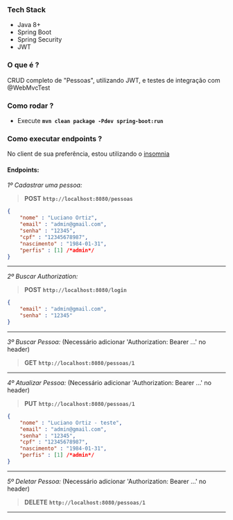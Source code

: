 ### Tech Stack
- Java 8+
- Spring Boot
- Spring Security
- JWT

### O que é ?
CRUD completo de "Pessoas", utilizando JWT, e testes de integração com @WebMvcTest

### Como rodar ?
- Execute **`mvn clean package -Pdev spring-boot:run`**

### Como executar endpoints ?
No client de sua preferência, estou utilizando o [insomnia](https://insomnia.rest/)

#### Endpoints:

*1º Cadastrar uma pessoa:*
> **POST** **`http://localhost:8080/pessoas`**
```json
{
	"nome" : "Luciano Ortiz",
	"email" : "admin@gmail.com",
	"senha" : "12345",
	"cpf" : "12345678987",
	"nascimento" : "1984-01-31",
	"perfis" : [1] /*admin*/
}
```

<hr>

*2º Buscar Authorization:*
> **POST** **`http://localhost:8080/login`**
```json
{
	"email" : "admin@gmail.com",
	"senha" : "12345"
}
```

<hr>

*3º Buscar Pessoa:* (Necessário adicionar 'Authorization: Bearer ...' no header)
> **GET** **`http://localhost:8080/pessoas/1`**

<hr>

*4º Atualizar Pessoa:* (Necessário adicionar 'Authorization: Bearer ...' no header)
> **PUT** **`http://localhost:8080/pessoas/1`**
```json
{
	"nome" : "Luciano Ortiz - teste",
	"email" : "admin@gmail.com",
	"senha" : "12345",
	"cpf" : "12345678987",
	"nascimento" : "1984-01-31",
	"perfis" : [1] /*admin*/
}
```

<hr>

*5º Deletar Pessoa:* (Necessário adicionar 'Authorization: Bearer ...' no header)
> **DELETE** **`http://localhost:8080/pessoas/1`**

<hr>

